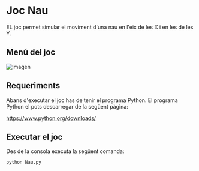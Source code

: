 # Joc Nau

EL joc permet simular el moviment d'una nau en l'eix de les X i en les de les Y.

## Menú del joc

![imagen](https://user-images.githubusercontent.com/102821845/195979425-6ad978e1-555c-4b63-8452-48e187e10f7c.png)


## Requeriments

Abans d'executar el joc has de tenir el programa Python.
El programa Python el pots descarregar de la següent pàgina:

https://www.python.org/downloads/

## Executar el joc

Des de la consola executa la següent comanda:

```
python Nau.py
```
